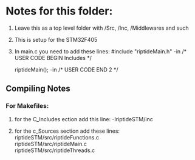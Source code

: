 # Notes for this folder:
1. Leave this as a top level folder with /Src, /Inc, /Middlewares and such
2. This is setup for the STM32F405
3. In main.c you need to add these lines:
    #include "riptideMain.h"        -in /* USER CODE BEGIN Includes */

    riptideMain();                  -in /* USER CODE END 2 */

## Compiling Notes
### For Makefiles:
1. for the C_Includes ection add this line:
    -IriptideSTM/inc

2. for the c_Sources section add these lines:
    riptideSTM/src/riptideFunctions.c \
    riptideSTM/src/riptideMain.c \
    riptideSTM/src/riptideThreads.c
